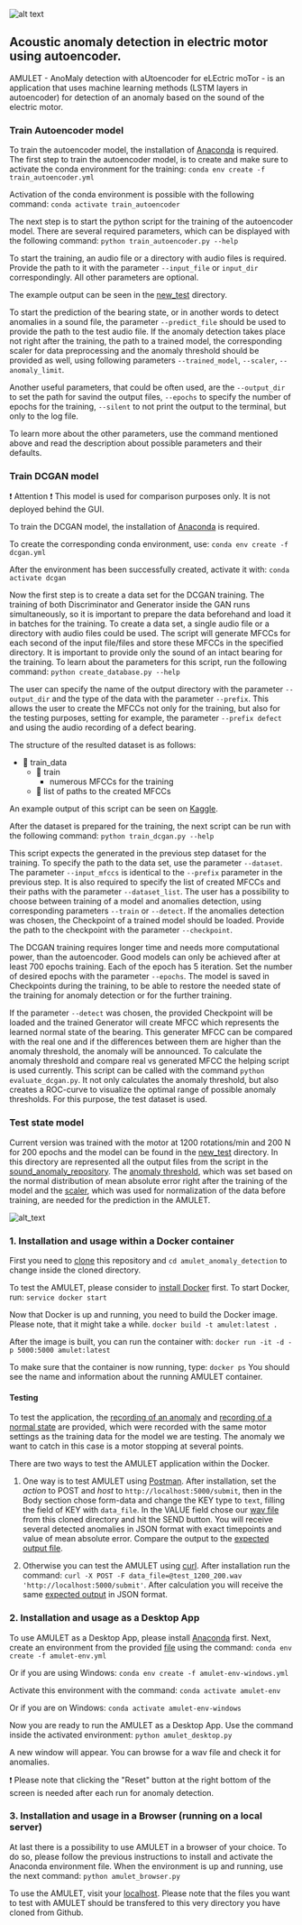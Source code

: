 ![alt text](https://github.com/petrokvitka/amulet_anomaly_detection/blob/master/static/img/amulet_logo_huge.png)
## Acoustic anomaly detection in electric motor using autoencoder.

AMULET - AnoMaly detection with aUtoencoder for eLEctric moTor - is an application that uses machine learning methods (LSTM layers in autoencoder) for detection of an anomaly based on the sound of the electric motor.

### Train Autoencoder model
To train the autoencoder model, the installation of [Anaconda](https://docs.anaconda.com/anaconda/install/) is required.
The first step to train the autoencoder model, is to create and make sure to activate the conda environment for the training:
`conda env create -f train_autoencoder.yml`

Activation of the conda environment is possible with the following command:
`conda activate train_autoencoder`

The next step is to start the python script for the training of the autoencoder model. There are several required parameters, which can be displayed with the following command:
`python train_autoencoder.py --help`

To start the training, an audio file or a directory with audio files is required. Provide the path to it with the parameter `--input_file` or `input_dir` correspondingly. All other parameters are optional.

The example output can be seen in the [new_test](./new_test) directory.

To start the prediction of the bearing state, or in another words to detect anomalies in a sound file, the parameter `--predict_file` should be used to provide the path to the test audio file. If the anomaly detection takes place not right after the training, the path to a trained model, the corresponding scaler for data preprocessing and the anomaly threshold should be provided as well, using following parameters `--trained_model`, `--scaler`, `--anomaly_limit`.

Another useful parameters, that could be often used, are the `--output_dir` to set the path for savind the output files, `--epochs` to specify the number of epochs for the training, `--silent` to not print the output to the terminal, but only to the log file.

To learn more about the other parameters, use the command mentioned above and read the description about possible parameters and their defaults.


### Train DCGAN model
:exclamation: Attention :exclamation:
This model is used for comparison purposes only. It is not deployed behind the GUI.

To train the DCGAN model, the installation of [Anaconda](https://docs.anaconda.com/anaconda/install/) is required.

To create the corresponding conda environment, use:
`conda env create -f dcgan.yml`

After the environment has been successfully created, activate it with:
`conda activate dcgan`

Now the first step is to create a data set for the DCGAN training. The training of both Discriminator and Generator inside the GAN runs simultaneously, so it is important to prepare the data beforehand and load it in batches for the training. To create a data set, a single audio file or a directory with audio files could be used. The script will generate MFCCs for each second of the input file/files and store these MFCCs in the specified directory. It is important to provide only the sound of an intact bearing for the training. To learn about the parameters for this script, run the following command:
`python create_database.py --help`

The user can specify the name of the output directory with the parameter `--output_dir` and the type of the data with the parameter `--prefix`. This allows the user to create the MFCCs not only for the training, but also for the testing purposes, setting for example, the parameter `--prefix defect` and using the audio recording of a defect bearing.

The structure of the resulted dataset is as follows:
- :open_file_folder: train_data
  - :open_file_folder: train
    - numerous MFCCs for the training
  - :page_facing_up: list of paths to the created MFCCs
  
An example output of this script can be seen on [Kaggle](www.kaggle.com/dataset/f3d0029363a2a88706711d6e06bed6509f82a7f67af18c0629d026d0541e54cc).
  
After the dataset is prepared for the training, the next script can be run with the following command:
`python train_dcgan.py --help`

This script expects the generated in the previous step dataset for the training. To specify the path to the data set, use the parameter `--dataset`. The parameter `--input_mfccs` is identical to the `--prefix` parameter in the previous step. It is also required to specify the list of created MFCCs and their paths with the parameter `--dataset_list`. The user has a possibility to choose between training of a model and anomalies detection, using corresponding parameters `--train` or `--detect`. If the anomalies detection was chosen, the Checkpoint of a trained model should be loaded. Provide the path to the checkpoint with the parameter `--checkpoint`.

The DCGAN training requires longer time and needs more computational power, than the autoencoder. Good models can only be achieved after at least 700 epochs training. Each of the epoch has 5 iteration. Set the number of desired epochs with the parameter `--epochs`. The model is saved in Checkpoints during the training, to be able to restore the needed state of the training for anomaly detection or for the further training.

If the parameter `--detect` was chosen, the provided Checkpoint will be loaded and the trained Generator will create MFCC which represents the learned normal state of the bearing. This generater MFCC can be compared with the real one and if the differences between them are higher than the anomaly threshold, the anomaly will be announced. To calculate the anomaly threshold and compare real vs generated MFCC the helping script is used currently. This script can be called with the command `python evaluate_dcgan.py`. It not only calculates the anomaly threshold, but also creates a ROC-curve to visualize the optimal range of possible anomaly thresholds. For this purpose, the test dataset is used.

### Test state model
Current version was trained with the motor at 1200 rotations/min and 200 N for 200 epochs and the model can be found in the [new_test](./new_test) directory. In this directory are represented all the output files from the script in the [sound_anomaly_repository](https://github.com/petrokvitka/bearing_nn). The [anomaly threshold](./new_test/anomality_threshold), which was set based on the normal distribution of mean absolute error right after the training of the model and the [scaler](./new_test/scaler), which was used for normalization of the data before training, are needed for the prediction in the AMULET. 

![alt_text](https://github.com/petrokvitka/amulet_anomaly_detection/blob/master/static/img/amulet_usage.png)

### 1. Installation and usage within a Docker container

First you need to [clone](https://help.github.com/en/github/creating-cloning-and-archiving-repositories/cloning-a-repository) this repository and `cd amulet_anomaly_detection` to change inside the cloned directory. 

To test the AMULET, please consider to [install Docker](https://docs.docker.com/get-docker/) first.
To start Docker, run:
`service docker start`

Now that Docker is up and running, you need to build the Docker image. Please note, that it might take a while.
`docker build -t amulet:latest .`

After the image is built, you can run the container with:
`docker run -it -d -p 5000:5000 amulet:latest`

To make sure that the container is now running, type:
`docker ps`
You should see the name and information about the running AMULET container.

#### Testing
To test the application, the [recording of an anomaly](https://github.com/petrokvitka/amulet_anomaly_detection/blob/master/test_1200_200.wav) and [recording of a normal state](https://github.com/petrokvitka/amulet_anomaly_detection/blob/master/good.wav) are provided, which were recorded with the same motor settings as the training data for the model we are testing. The anomaly we want to catch in this case is a motor stopping at several points. 

There are two ways to test the AMULET application within the Docker.

1. One way is to test AMULET using [Postman](https://www.postman.com/). After installation, set the _action_ to POST and _host_ to `http://localhost:5000/submit`, then in the Body section chose form-data and change the KEY type to `text`, filling the field of KEY with `data_file`. In the VALUE field chose our [wav file](https://github.com/petrokvitka/amulet_anomaly_detection/blob/master/test_1200_200.wav) from this cloned directory and hit the SEND button. You will receive several detected anomalies in JSON format with exact timepoints and value of mean absolute error. Compare the output to the [expected output file](https://github.com/petrokvitka/amulet_anomaly_detection/blob/master/expected_output.json).

2. Otherwise you can test the AMULET using [curl](https://curl.haxx.se/download.html). After installation run the command:
`curl -X POST -F data_file=@test_1200_200.wav 'http://localhost:5000/submit'`. After calculation you will receive the same [expected output](https://github.com/petrokvitka/amulet_anomaly_detection/blob/master/expected_output.json) in JSON format.


### 2. Installation and usage as a Desktop App
To use AMULET as a Desktop App, please install [Anaconda](https://docs.anaconda.com/anaconda/install/) first. Next, create an environment from the provided [file](https://github.com/petrokvitka/amulet_anomaly_detection/blob/master/amulet-env.yml) using the command:
`conda env create -f amulet-env.yml`

Or if you are using Windows:
`conda env create -f amulet-env-windows.yml`

Activate this environment with the command:
`conda activate amulet-env`

Or if you are on Windows:
`conda activate amulet-env-windows`

Now you are ready to run the AMULET as a Desktop App. Use the command inside the activated environment:
`python amulet_desktop.py`

A new window will appear. You can browse for a wav file and check it for anomalies. 

:exclamation: Please note that clicking the "Reset" button at the right bottom of the screen is needed after each run for anomaly detection.

### 3. Installation and usage in a Browser (running on a local server)
At last there is a possibility to use AMULET in a browser of your choice. To do so, please follow the previous instructions to install and activate the Anaconda environment file. When the environment is up and running, use the next command:
`python amulet_browser.py`

To use the AMULET, visit your [localhost](http://localhost:5000). Please note that the files you want to test with AMULET should be transfered to this very directory you have cloned from Github.

